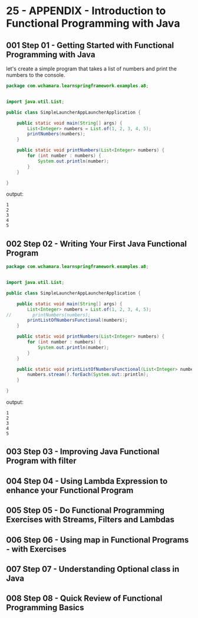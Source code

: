 # 25 - APPENDIX - Introduction to Functional Programming with Java

## 001 Step 01 - Getting Started with Functional Programming with Java

let's create a simple program that takes a list of numbers and print the numbers to the console.

```java
package com.wchamara.learnspringframework.examples.a8;


import java.util.List;

public class SimpleLauncherAppLauncherApplication {

    public static void main(String[] args) {
        List<Integer> numbers = List.of(1, 2, 3, 4, 5);
        printNumbers(numbers);
    }

    public static void printNumbers(List<Integer> numbers) {
        for (int number : numbers) {
            System.out.println(number);
        }
    }

}

```

output:

```shell
1
2
3
4
5
```

## 002 Step 02 - Writing Your First Java Functional Program

```java
package com.wchamara.learnspringframework.examples.a8;


import java.util.List;

public class SimpleLauncherAppLauncherApplication {

    public static void main(String[] args) {
        List<Integer> numbers = List.of(1, 2, 3, 4, 5);
//        printNumbers(numbers);
        printListOfNumbersFunctional(numbers);
    }

    public static void printNumbers(List<Integer> numbers) {
        for (int number : numbers) {
            System.out.println(number);
        }
    }

    public static void printListOfNumbersFunctional(List<Integer> numbers) {
        numbers.stream().forEach(System.out::println);
    }

}

```

output:

```shell
1
2
3
4
5
```

## 003 Step 03 - Improving Java Functional Program with filter

## 004 Step 04 - Using Lambda Expression to enhance your Functional Program

## 005 Step 05 - Do Functional Programming Exercises with Streams, Filters and Lambdas

## 006 Step 06 - Using map in Functional Programs - with Exercises

## 007 Step 07 - Understanding Optional class in Java

## 008 Step 08 - Quick Review of Functional Programming Basics
